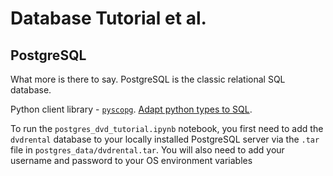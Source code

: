 # Database Tutorial et al.

## PostgreSQL

What more is there to say. PostgreSQL is the classic relational SQL database.

Python client library - [`pyscopg`](https://www.psycopg.org/docs/index.html).
[Adapt python types to SQL](https://www.psycopg.org/docs/usage.html#adaptation-of-python-values-to-sql-types).

To run the `postgres_dvd_tutorial.ipynb` notebook, you first need to add the `dvdrental` database to your locally installed PostgreSQL server via the `.tar` file in `postgres_data/dvdrental.tar`. You will also need to add your username and password to your OS environment variables
